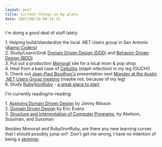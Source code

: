```yaml
---
layout: post
title: Current things on my plate
date: 2007/08/10 00:18:31
---
```



I'm doing a good deal of stuff lately:

1\. Helping build/standardize the local .NET Users group in San Antonio ([Alamo Coders](http://www.alamocoders.net))  
2\. Study/Learn/Grok [Domain Driven Design (DDD)](http://www.amazon.com/Domain-Driven-Design-Tackling-Complexity-Software/dp/0321125215) and [Behavior Driven Design (BDD)](http://dannorth.net/introducing-bdd/)  
3\. Put out a production [Monorail](http://www.castleproject.org/monorail/index.html) site for a local mom & pop shop  
4\. Heal from a bad case of [Cellulitis](http://en.wikipedia.org/wiki/Cellulitis) (staph infection) in my leg (OUCH!)  
5\. Check out [Jean-Paul Boodhoo's](http://www.jpboodhoo.com/blog/) presentation next [Monday at the Austin .NET Users Group meeting](http://www.adnug.org/Home/tabid/36/ctl/Details/Mid/363/ItemID/1/Default.aspx?selecteddate=8/13/2007) (maybe not, because of my leg)  
6\. Study [Ruby](http://www.ruby-lang.org/en/)/[IronRuby](http://www.iunknown.com/2007/07/a-first-look-at.html) \- [a great place to start](http://tryruby.hobix.com/)

I'm currently reading/re-reading:

1\. [Applying Domain Driven Design](http://www.amazon.com/Applying-Domain-Driven-Design-Patterns-Examples/dp/0321268202) by Jimmy Nilsson  
2\. [Domain Driven Design](http://www.amazon.com/Domain-Driven-Design-Tackling-Complexity-Software/dp/0321125215/ref=pd_bxgy_b_img_b/105-8797962-7872444) by Eric Evans  
3\. [Structure and Interpretation of Computer Programs](http://mitpress.mit.edu/book-home.tcl?isbn=0262011530), by Abelson, Sussman, and Sussman

Besides Monorail and Ruby/IronRuby, are there any new learning curves that I should possibly jump on?  Don't get me wrong, I have no intention of being a [skimmer](http://codebetter.com/blogs/scott.bellware/archive/2007/01.aspx).